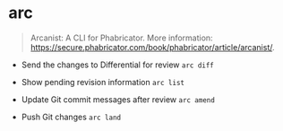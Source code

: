 # arc
> Arcanist: A CLI for Phabricator.
> More information: <https://secure.phabricator.com/book/phabricator/article/arcanist/>.

- Send the changes to Differential for review
`arc diff`

- Show pending revision information
`arc list`

- Update Git commit messages after review
`arc amend`

- Push Git changes
`arc land`
